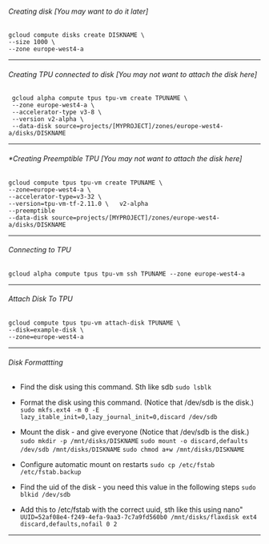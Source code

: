  
###### *Creating  disk* [You may want to do it later]

	gcloud compute disks create DISKNAME \
	--size 1000 \
	--zone europe-west4-a
---
###### *Creating TPU connected to disk* [You may not want to attach the disk here]

	 gcloud alpha compute tpus tpu-vm create TPUNAME \
	 --zone europe-west4-a \
	 --accelerator-type v3-8 \
	 --version v2-alpha \
	 --data-disk source=projects/[MYPROJECT]/zones/europe-west4-a/disks/DISKNAME 
---
###### *Creating Preemptible TPU [You may not want to attach the disk here]

	gcloud compute tpus tpu-vm create TPUNAME \  
	--zone=europe-west4-a \ 
	--accelerator-type=v3-32 \ 
	--version=tpu-vm-tf-2.11.0 \   v2-alpha
	--preemptible 
	--data-disk source=projects/[MYPROJECT]/zones/europe-west4-a/disks/DISKNAME 
---
###### Connecting to TPU 

	gcloud alpha compute tpus tpu-vm ssh TPUNAME --zone europe-west4-a
---
###### *Attach Disk To TPU*

	gcloud compute tpus tpu-vm attach-disk TPUNAME \
	--disk=example-disk \ 
	--zone=europe-west4-a

---
###### *Disk Formattting*

- Find the disk using this command. Sth like sdb
	`sudo lsblk`

- Format the disk using this command. (Notice that /dev/sdb is the disk.)
	`sudo mkfs.ext4 -m 0 -E lazy_itable_init=0,lazy_journal_init=0,discard /dev/sdb`

- Mount the disk - and give everyone (Notice that /dev/sdb is the disk.)
	`sudo mkdir -p /mnt/disks/DISKNAME`
	`sudo mount -o discard,defaults /dev/sdb /mnt/disks/DISKNAME`
	`sudo chmod a+w /mnt/disks/DISKNAME`

- Configure automatic mount on restarts
	`sudo cp /etc/fstab /etc/fstab.backup`
	
- Find the uid of the disk - you need this value in the following steps
	`sudo blkid /dev/sdb`
- Add this to /etc/fstab with the correct uuid, sth like this using nano"
	`UUID=52af08e4-f249-4efa-9aa3-7c7a9fd560b0 /mnt/disks/flaxdisk ext4 discard,defaults,nofail 0 2`

---


